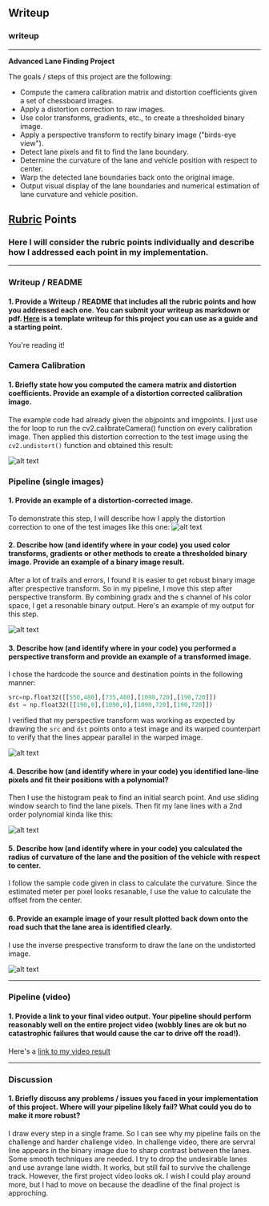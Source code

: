 ## Writeup

### writeup

---

**Advanced Lane Finding Project**

The goals / steps of this project are the following:

* Compute the camera calibration matrix and distortion coefficients given a set of chessboard images.
* Apply a distortion correction to raw images.
* Use color transforms, gradients, etc., to create a thresholded binary image.
* Apply a perspective transform to rectify binary image ("birds-eye view").
* Detect lane pixels and fit to find the lane boundary.
* Determine the curvature of the lane and vehicle position with respect to center.
* Warp the detected lane boundaries back onto the original image.
* Output visual display of the lane boundaries and numerical estimation of lane curvature and vehicle position.

[//]: # (Image References)

[image1]: ./output_images/undistorted.png "Undistorted"
[image2]: ./output_images/undistorted_img.png "Road Transformed"
[image3]: ./output_images/wraped_bin.png "Binary Example"
[image4]: ./output_images/wraped_color.png "Warp Example"
[image5]: ./output_images/lane.png "Fit Visual"
[image6]: ../output_images/outimg.png "Output"
[video1]: ./output_videos/project_video.mp4 "Project Video"
[video2]: ./output_videos/challenge_video.mp4 "Challenge Video"

## [Rubric](https://review.udacity.com/#!/rubrics/571/view) Points

### Here I will consider the rubric points individually and describe how I addressed each point in my implementation.  

---

### Writeup / README

#### 1. Provide a Writeup / README that includes all the rubric points and how you addressed each one.  You can submit your writeup as markdown or pdf.  [Here](https://github.com/udacity/CarND-Advanced-Lane-Lines/blob/master/writeup_template.md) is a template writeup for this project you can use as a guide and a starting point.  

You're reading it!

### Camera Calibration

#### 1. Briefly state how you computed the camera matrix and distortion coefficients. Provide an example of a distortion corrected calibration image.

The example code had already given the objpoints and imgpoints. I just use the for loop to run the cv2.calibrateCamera() function on every calibration image. Then applied this distortion correction to the test image using the `cv2.undistort()` function and obtained this result: 


![alt text][image1]

### Pipeline (single images)

#### 1. Provide an example of a distortion-corrected image.

To demonstrate this step, I will describe how I apply the distortion correction to one of the test images like this one:
![alt text][image2]

#### 2. Describe how (and identify where in your code) you used color transforms, gradients or other methods to create a thresholded binary image.  Provide an example of a binary image result.

After a lot of trails and errors, I found it is easier to get robust binary image after prespective transform. So in my pipeline, I move this step after perspective transform. By combining gradx and the s channel of hls color space, I get a resonable binary output. Here's an example of my output for this step.

![alt text][image3]

#### 3. Describe how (and identify where in your code) you performed a perspective transform and provide an example of a transformed image.

I chose the hardcode the source and destination points in the following manner:

```python
src=np.float32([[550,480],[735,480],[1090,720],[190,720]])
dst = np.float32([[190,0],[1090,0],[1090,720],[190,720]])
```

I verified that my perspective transform was working as expected by drawing the `src` and `dst` points onto a test image and its warped counterpart to verify that the lines appear parallel in the warped image.

![alt text][image4]

#### 4. Describe how (and identify where in your code) you identified lane-line pixels and fit their positions with a polynomial?

Then I use the histogram peak to find an initial search point. And use sliding window search to find the lane pixels. Then fit my lane lines with a 2nd order polynomial kinda like this:

![alt text][image5]

#### 5. Describe how (and identify where in your code) you calculated the radius of curvature of the lane and the position of the vehicle with respect to center.

I follow the sample code given in class to calculate the curvature. Since the estimated meter per pixel looks resanable, I use the value to calculate the offset from the center.

#### 6. Provide an example image of your result plotted back down onto the road such that the lane area is identified clearly.

I use the inverse prespective transform to draw the lane on the undistorted image.

![alt text][image6]

---

### Pipeline (video)

#### 1. Provide a link to your final video output.  Your pipeline should perform reasonably well on the entire project video (wobbly lines are ok but no catastrophic failures that would cause the car to drive off the road!).

Here's a [link to my video result](./project_video.mp4)

---

### Discussion

#### 1. Briefly discuss any problems / issues you faced in your implementation of this project.  Where will your pipeline likely fail?  What could you do to make it more robust?

I draw every step in a single frame. So I can see why my pipeline fails on the challenge and harder challenge video. In challenge video, there are servral line appears in the binary image due to sharp contrast between the lanes. Some smooth techniques are needed. I try to drop the undesirable lanes and use avrange lane width. It works, but still fail to survive the challenge track. However, the first project video looks ok.
I wish I could play around more, but I had to move on because the deadline of the final project is approching.



